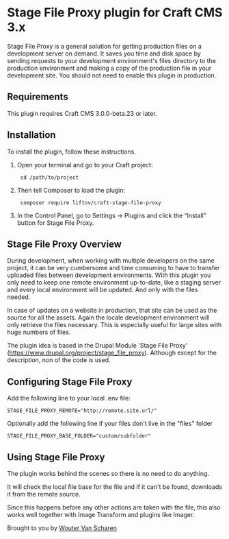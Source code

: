 # Stage File Proxy plugin for Craft CMS 3.x

Stage File Proxy is a general solution for getting production files on a development server on demand. It saves you time
and disk space by sending requests to your development environment's files directory to the production environment and 
making a copy of the production file in your development site. You should not need to enable this plugin in production.

## Requirements

This plugin requires Craft CMS 3.0.0-beta.23 or later.

## Installation

To install the plugin, follow these instructions.

1. Open your terminal and go to your Craft project:

        cd /path/to/project

2. Then tell Composer to load the plugin:

        composer require liftov/craft-stage-file-proxy

3. In the Control Panel, go to Settings → Plugins and click the “Install” button for Stage File Proxy.

## Stage File Proxy Overview
During development, when working with multiple developers on the same project, it can be very cumbersome and time consuming to have to transfer
uploaded files between development environments.
With this plugin you only need to keep one remote environment up-to-date, like a staging server and every local environment
will be updated. And only with the files needed.

In case of updates on a website in production, that site can be used as the source for all the assets. Again the locale development
environment will only retrieve the files necessary. This is especially useful for large sites with huge numbers of files.

The plugin idea is based in the Drupal Module 'Stage File Proxy' (https://www.drupal.org/project/stage_file_proxy). 
Although except for the description, non of the code is used.

## Configuring Stage File Proxy

Add the following line to your local .env file:

    STAGE_FILE_PROXY_REMOTE="http://remote.site.url/"

Optionally add the following line if your files don't live in the "files" folder

    STAGE_FILE_PROXY_BASE_FOLDER="custom/subfolder"


## Using Stage File Proxy

The plugin works behind the scenes so there is no need to do anything.

It will check the local file base for the file and if it can't be found, downloads it from the remote source.

Since this happens before any other actions are taken with the file, this also works well together with Image Transform
and plugins like Imager.


Brought to you by [Wouter Van Scharen](liftov.be)
